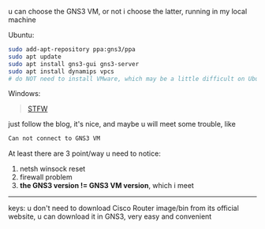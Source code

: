 u can choose the GNS3 VM, or not
i choose the latter, running in my local machine

Ubuntu:
```bash
sudo add-apt-repository ppa:gns3/ppa
sudo apt update
sudo apt install gns3-gui gns3-server
sudo apt install dynamips vpcs
# do NOT need to install VMware, which may be a little difficult on Ubuntu :)
```

Windows:
> [STFW](https://www.cnblogs.com/ghbuff/p/12676955.html)

just follow the blog, it's nice,
and maybe u will meet some trouble, like 

```txt
Can not connect to GNS3 VM
```
At least there are 3 point/way u need to notice:
1. netsh winsock reset
2. firewall problem
3. **the GNS3 version != GNS3 VM version**, which i meet

---

keys:
u don't need to download Cisco Router image/bin from its official website,
u can download it in GNS3, very easy and convenient
